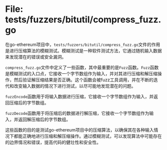 # File: tests/fuzzers/bitutil/compress_fuzz.go

在go-ethereum项目中，`tests/fuzzers/bitutil/compress_fuzz.go`文件的作用是进行压缩算法的模糊测试。模糊测试是一种软件测试方法，它通过随机输入数据来发现潜在的错误或安全漏洞。

`compress_fuzz.go`文件中定义了一些函数，其中最重要的是`Fuzz`函数。`Fuzz`函数是模糊测试的入口点，它接收一个字节数组作为输入，并对其进行压缩和解压缩操作，然后验证解压缩结果是否正确。这个函数会被fuzz工具调用，并在不断的迭代和改变输入数据的情况下进行测试，以尽可能地发现潜在的问题。

`fuzzEncode`函数用于将输入数据进行压缩，它接收一个字节数组作为输入，并返回压缩后的字节数组。

`fuzzDecode`函数用于将压缩后的数据进行解压缩，它接收一个字节数组作为输入，并返回解压缩后的字节数组。

这些函数的目的是测试go-ethereum项目中的压缩算法，以确保其在各种输入情况下都能正确地进行压缩和解压缩操作。通过模糊测试，可以发现算法中可能存在的边界情况和错误，提高代码的健壮性和安全性。

